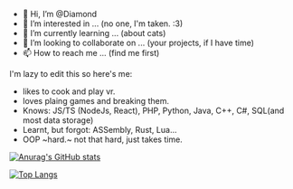 - 👋 Hi, I’m @Diamond
- 👀 I’m interested in ... (no one, I'm taken. :3) 
- 🌱 I’m currently learning ... (about cats) 
- 💞️ I’m looking to collaborate on ...  (your projects, if I have time) 
- 📫 How to reach me ... (find me first) 

<!---
DiamondPRO02/DiamondPRO02 is a ✨ special ✨ repository because its `README.md` (this file) appears on your GitHub profile.
You can click the Preview link to take a look at your changes.
--->

I'm lazy to edit this so here's me:
- likes to cook and play vr.
- loves plaing games and breaking them.
- Knows: JS/TS (NodeJs, React), PHP, Python, Java, C++, C#, SQL(and most data storage)
- Learnt, but forgot: ASSembly, Rust, Lua...
- OOP ~hard.~ not that hard, just takes time.

[![Anurag's GitHub stats](https://github-readme-stats.vercel.app/api?username=DiamondCoder02&show_icons=true&theme=aura)](https://github.com/anuraghazra/github-readme-stats)

[![Top Langs](https://github-readme-stats.vercel.app/api/top-langs/?username=DiamondCoder02&layout=compact&hide=assembly&theme=aura&langs_count=6)](https://github.com/anuraghazra/github-readme-stats)
